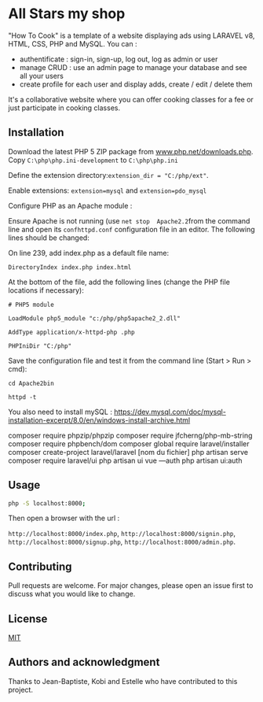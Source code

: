 # All Stars my shop

"How To Cook" is a template of a website displaying ads using  LARAVEL v8, HTML, CSS, PHP and MySQL. You can :
- authentificate : sign-in, sign-up, log out, log as admin or user
- manage CRUD : use an admin page to manage your database and see all your users
- create profile for each user and display adds, create / edit / delete them 

It's a collaborative website where you can offer cooking classes for a fee or just participate in cooking classes. 

## Installation

Download the latest PHP 5 ZIP package from www.php.net/downloads.php.
Copy ```C:\php\php.ini-development``` to ```C:\php\php.ini```

Define the extension directory:```extension_dir = "C:/php/ext"```. 

Enable extensions: 
```extension=mysql``` and ```extension=pdo_mysql```

Configure PHP as an Apache module : 

Ensure Apache is not running (use ```net stop  Apache2.2```from the command line and open its ```confhttpd.conf``` configuration file in an editor. The following lines should be changed:

On line 239, add index.php as a default file name:

```DirectoryIndex index.php index.html```

At the bottom of the file, add the following lines (change the PHP file locations if necessary):

```# PHP5 module```

```LoadModule php5_module "c:/php/php5apache2_2.dll"```

```AddType application/x-httpd-php .php```

```PHPIniDir "C:/php"```

Save the configuration file and test it from the command line (Start > Run > cmd):

```cd Apache2bin```

```httpd -t```

You also need to install mySQL : https://dev.mysql.com/doc/mysql-installation-excerpt/8.0/en/windows-install-archive.html

composer require phpzip/phpzip
composer require jfcherng/php-mb-string
composer require phpbench/dom
composer global require laravel/installer
composer create-project laravel/laravel [nom du fichier]
php artisan serve
composer require laravel/ui
php artisan ui vue —auth
php artisan ui:auth
## Usage

```bash
php -S localhost:8000;
```
Then open a browser with the url :

```http://localhost:8000/index.php```, ```http://localhost:8000/signin.php```, ```http://localhost:8000/signup.php```, ```http://localhost:8000/admin.php```. 

## Contributing
Pull requests are welcome. For major changes, please open an issue first to discuss what you would like to change.

## License
[MIT](https://choosealicense.com/licenses/mit/)

## Authors and acknowledgment
Thanks to Jean-Baptiste, Kobi and Estelle who have contributed to this project. 
